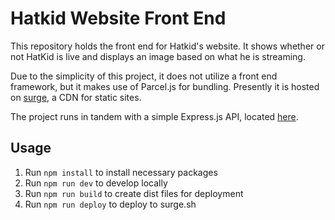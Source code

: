 # Hatkid Website Front End
This repository holds the front end for Hatkid's website. It shows whether or not HatKid is live and displays an image based on what he is streaming.

Due to the simplicity of this project, it does not utilize a front end framework, but it makes use of Parcel.js for bundling. Presently it is hosted on [surge](https://surge.sh), a CDN for static sites.

The project runs in tandem with a simple Express.js API, located [here](https://github.com/ryuyandev/twitch-api).

## Usage

1. Run `npm install` to install necessary packages
2. Run `npm run dev` to develop locally
3. Run `npm run build` to create dist files for deployment
4. Run `npm run deploy` to deploy to surge.sh